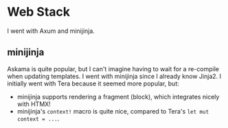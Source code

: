 # Web Stack

I went with Axum and minijinja.

## minijinja

Askama is quite popular, but I can't imagine having to wait for a re-compile
when updating templates.
I went with minijinja since I already know Jinja2.
I initially went with Tera because it seemed more popular, but:

- minijinja supports rendering a fragment (block), which integrates nicely with HTMX!
- minijinja's `context!` macro is quite nice, compared to Tera's `let mut context = ...`.
